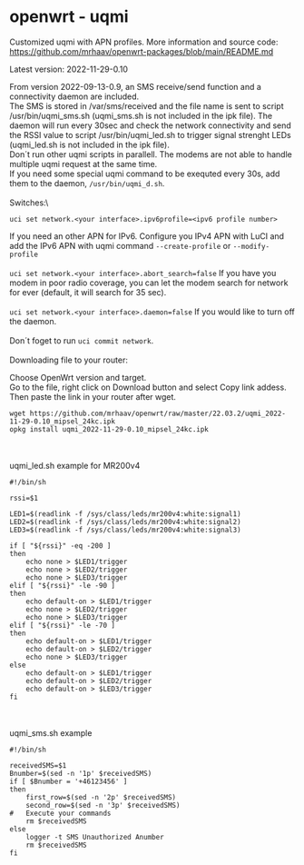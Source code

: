 # openwrt - uqmi

Customized uqmi with APN profiles.
More information and source code: https://github.com/mrhaav/openwrt-packages/blob/main/README.md

Latest version: 2022-11-29-0.10

From version 2022-09-13-0.9, an SMS receive/send function and a connectivity daemon are included.\
The SMS is stored in /var/sms/received and the file name is sent to script /usr/bin/uqmi_sms.sh (uqmi_sms.sh is not included in the ipk file).
The daemon will run every 30sec and check the network connectivity and send the RSSI value to script /usr/bin/uqmi_led.sh to trigger signal strenght LEDs (uqmi_led.sh is not included in the ipk file).\
Don´t run other uqmi scripts in parallell. The modems are not able to handle multiple uqmi request at the same time.\
If you need some special uqmi command to be exequted every 30s, add them to the daemon, `/usr/bin/uqmi_d.sh`.\
\
Switches:\
```
uci set network.<your interface>.ipv6profile=<ipv6 profile number>
```
If you need an other APN for IPv6. Configure you IPv4 APN with LuCI and add the IPv6 APN with uqmi command `--create-profile` or `--modify-profile`\
\
`uci set network.<your interface>.abort_search=false` If you have you modem in poor radio coverage, you can let the modem search for network for ever (default, it will search for 35 sec).\
\
`uci set network.<your interface>.daemon=false` If you would like to turn off the daemon.\
\
Don´t foget to run `uci commit network`.
\
\
Downloading file to your router:

Choose OpenWrt version and target.\
Go to the file, right click on Download button and select Copy link addess.\
Then paste the link in your router after wget.
```
wget https://github.com/mrhaav/openwrt/raw/master/22.03.2/uqmi_2022-11-29-0.10_mipsel_24kc.ipk
opkg install uqmi_2022-11-29-0.10_mipsel_24kc.ipk
```


\
\
uqmi_led.sh example for MR200v4
```
#!/bin/sh

rssi=$1

LED1=$(readlink -f /sys/class/leds/mr200v4:white:signal1)
LED2=$(readlink -f /sys/class/leds/mr200v4:white:signal2)
LED3=$(readlink -f /sys/class/leds/mr200v4:white:signal3)

if [ "${rssi}" -eq -200 ]
then
	echo none > $LED1/trigger
	echo none > $LED2/trigger
	echo none > $LED3/trigger
elif [ "${rssi}" -le -90 ]
then
	echo default-on > $LED1/trigger
	echo none > $LED2/trigger
	echo none > $LED3/trigger
elif [ "${rssi}" -le -70 ]
then
	echo default-on > $LED1/trigger
	echo default-on > $LED2/trigger
	echo none > $LED3/trigger
else
	echo default-on > $LED1/trigger
	echo default-on > $LED2/trigger
	echo default-on > $LED3/trigger
fi
```
\
\
uqmi_sms.sh example
```
#!/bin/sh

receivedSMS=$1
Bnumber=$(sed -n '1p' $receivedSMS)
if [ $Bnumber = '+46123456' ]
then
	first_row=$(sed -n '2p' $receivedSMS)
	second_row=$(sed -n '3p' $receivedSMS)
#	Execute your commands
	rm $receivedSMS
else
	logger -t SMS Unauthorized Anumber
	rm $receivedSMS
fi
```
